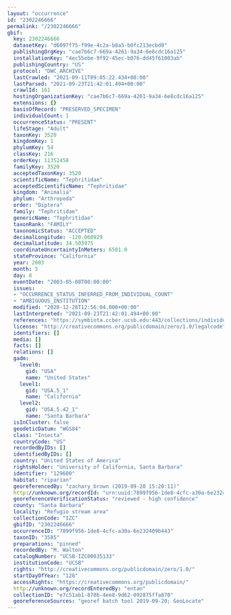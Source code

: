 ```yaml
---
layout: "occurrence"
id: "2302246666"
permalink: "/2302246666"
gbif:
  key: 2302246666
  datasetKey: "d6097f75-f99e-4c2a-b8a5-b0fc213ecbd0"
  publishingOrgKey: "cae7b6c7-669a-4261-9a34-6e8cdc16a125"
  installationKey: "4ec55ebe-9f92-45ec-b076-dd45f61003ab"
  publishingCountry: "US"
  protocol: "DWC_ARCHIVE"
  lastCrawled: "2021-09-11T09:05:22.434+00:00"
  lastParsed: "2021-09-23T21:42:01.494+00:00"
  crawlId: 161
  hostingOrganizationKey: "cae7b6c7-669a-4261-9a34-6e8cdc16a125"
  extensions: {}
  basisOfRecord: "PRESERVED_SPECIMEN"
  individualCount: 1
  occurrenceStatus: "PRESENT"
  lifeStage: "Adult"
  taxonKey: 3520
  kingdomKey: 1
  phylumKey: 54
  classKey: 216
  orderKey: 11352458
  familyKey: 3520
  acceptedTaxonKey: 3520
  scientificName: "Tephritidae"
  acceptedScientificName: "Tephritidae"
  kingdom: "Animalia"
  phylum: "Arthropoda"
  order: "Diptera"
  family: "Tephritidae"
  genericName: "Tephritidae"
  taxonRank: "FAMILY"
  taxonomicStatus: "ACCEPTED"
  decimalLongitude: -120.060929
  decimalLatitude: 34.503975
  coordinateUncertaintyInMeters: 6501.0
  stateProvince: "California"
  year: 2003
  month: 5
  day: 8
  eventDate: "2003-05-08T00:00:00"
  issues:
  - "OCCURRENCE_STATUS_INFERRED_FROM_INDIVIDUAL_COUNT"
  - "AMBIGUOUS_INSTITUTION"
  modified: "2020-12-28T12:56:04.000+00:00"
  lastInterpreted: "2021-09-23T21:42:01.494+00:00"
  references: "https://symbiota.ccber.ucsb.edu:443/collections/individual/index.php?occid=129600"
  license: "http://creativecommons.org/publicdomain/zero/1.0/legalcode"
  identifiers: []
  media: []
  facts: []
  relations: []
  gadm:
    level0:
      gid: "USA"
      name: "United States"
    level1:
      gid: "USA.5_1"
      name: "California"
    level2:
      gid: "USA.5.42_1"
      name: "Santa Barbara"
  isInCluster: false
  geodeticDatum: "WGS84"
  class: "Insecta"
  countryCode: "US"
  recordedByIDs: []
  identifiedByIDs: []
  country: "United States of America"
  rightsHolder: "University of California, Santa Barbara"
  identifier: "129600"
  habitat: "riparian"
  georeferencedBy: "zachary_brown (2019-09-20 15:20:11)"
  http://unknown.org/recordId: "urn:uuid:7899f956-1de8-4cfc-a30a-6e232409b443"
  georeferenceVerificationStatus: "reviewed - high confidence"
  county: "Santa Barbara"
  locality: "Refugio stream area"
  collectionCode: "IZC"
  gbifID: "2302246666"
  occurrenceID: "7899f956-1de8-4cfc-a30a-6e232409b443"
  taxonID: "3585"
  preparations: "pinned"
  recordedBy: "M. Walton"
  catalogNumber: "UCSB-IZC00035133"
  institutionCode: "UCSB"
  rights: "http://creativecommons.org/publicdomain/zero/1.0/"
  startDayOfYear: "128"
  accessRights: "https://creativecommons.org/publicdomain/"
  http://unknown.org/recordEnteredBy: "entan"
  collectionID: "e7c51ab1-870b-4ee8-9d62-092875ffa870"
  georeferenceSources: "georef batch tool 2019-09-20; GeoLocate"
---
```

